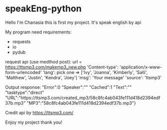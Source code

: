 # speakEng-python
Hello I'm Chanasia this is first my project.
It's speak english by api

My program need requirements:
- requests
- io
- pydub

request api (use medthod post): 
url = https://ttsmp3.com/makemp3_new.php 
  'Content-type': 'application/x-www-form-urlencoded'
  'lang': pick one => ['Ivy', 'Joanna', 'Kimberly', 'Salli', 'Matthew', 'Justin', 'Kendra', 'Joey']
  'msg': 'Your message'
  'source': 'ttsmp3'
  
Output response:
  "Error":0
  "Speaker":""
  "Cached":1
  "Text":""
  "tasktype":"direct"
  "URL":"https:\/\/ttsmp3.com\/created_mp3\/58c8fc4ab043fe111d418d2394edf37b.mp3"
  "MP3":"58c8fc4ab043fe111d418d2394edf37b.mp3"}

Credit api by https://ttsmp3.com/

Enjoy my project thank you!
